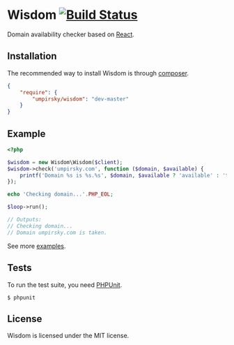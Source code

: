 Wisdom [![Build Status](https://secure.travis-ci.org/umpirsky/wisdom.png)](http://travis-ci.org/umpirsky/wisdom)
======

Domain availability checker based on [React](http://nodephp.org).

## Installation

The recommended way to install Wisdom is through
[composer](http://getcomposer.org).

```json
{
    "require": {
        "umpirsky/wisdom": "dev-master"
    }
}
```

## Example

```php
<?php

$wisdom = new Wisdom\Wisdom($client);
$wisdom->check('umpirsky.com', function ($domain, $available) {
    printf('Domain %s is %s.%s', $domain, $available ? 'available' : 'taken', PHP_EOL);
});

echo 'Checking domain...'.PHP_EOL;

$loop->run();

// Outputs:
// Checking domain...
// Domain umpirsky.com is taken.
```

See more [examples](https://github.com/umpirsky/wisdom/tree/master/examples).

## Tests

To run the test suite, you need [PHPUnit](https://github.com/sebastianbergmann/phpunit).

    $ phpunit

## License

Wisdom is licensed under the MIT license.
